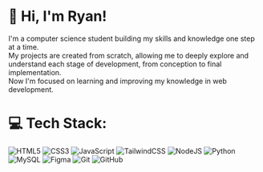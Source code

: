 # 👋 Hi, I'm Ryan!
I'm a computer science student building my skills and knowledge one step at a time. <br>
My projects are created from scratch, allowing me to deeply explore and understand each stage of development, from conception to final implementation.<br>
Now I'm focused on learning and improving my knowledge in web development.

# 💻 Tech Stack:
![HTML5](https://img.shields.io/badge/html5-%23E34F26.svg?style=for-the-badge&logo=html5&logoColor=white) 
![CSS3](https://img.shields.io/badge/css3-%231572B6.svg?style=for-the-badge&logo=css3&logoColor=white) 
![JavaScript](https://img.shields.io/badge/javascript-%23323330.svg?style=for-the-badge&logo=javascript&logoColor=%23F7DF1E) 
![TailwindCSS](https://img.shields.io/badge/tailwindcss-%2338B2AC.svg?style=for-the-badge&logo=tailwind-css&logoColor=white) 
![NodeJS](https://img.shields.io/badge/node.js-6DA55F?style=for-the-badge&logo=node.js&logoColor=white) 
![Python](https://img.shields.io/badge/python-3670A0?style=for-the-badge&logo=python&logoColor=ffdd54) 
![MySQL](https://img.shields.io/badge/mysql-4479A1.svg?style=for-the-badge&logo=mysql&logoColor=white) 
![Figma](https://img.shields.io/badge/figma-%23F24E1E.svg?style=for-the-badge&logo=figma&logoColor=white) 
![Git](https://img.shields.io/badge/git-%23F05033.svg?style=for-the-badge&logo=git&logoColor=white) 
![GitHub](https://img.shields.io/badge/github-%23121011.svg?style=for-the-badge&logo=github&logoColor=white)

<!-- # 📊 GitHub Stats:
![](https://github-readme-stats.vercel.app/api?username=rayncapitao&theme=shades-of-purple&hide_border=true&include_all_commits=true&count_private=false)<br/> -->
<!-- ![](https://github-readme-streak-stats.herokuapp.com/?user=rayncapitao&theme=shades-of-purple&hide_border=true)<br/> -->
<!-- ![](https://github-readme-stats.vercel.app/api/top-langs/?username=rayncapitao&theme=shades-of-purple&hide_border=true&include_all_commits=true&count_private=false&layout=compact) -->

<!-- Proudly created with GPRM ( https://gprm.itsvg.in ) -->
